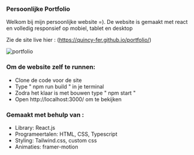 ### Persoonlijke Portfolio

Welkom bij mijn persoonlijke website =). De website is gemaakt met react en volledig responsief op mobiel, tablet en desktop

Zie de site live hier : (https://quincy-fer.github.io/portfolio/)

![portfolio](https://github.com/user-attachments/assets/1e2f8129-6660-4efe-8945-eb2ddfcf9667)

### Om de website zelf te runnen: 

* Clone de code voor de site
* Type " npm run build " in je terminal
* Zodra het klaar is met bouwen type " npm start "
* Open http://localhost:3000/ om te bekijken

### Gemaakt met behulp van :

* Library: React.js
* Programeertalen: HTML, CSS,  Typescript
* Styling: Tailwind.css, custom css
* Animaties: framer-motion

